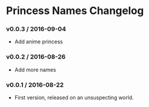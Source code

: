 Princess Names Changelog
========================

### v0.0.3 / 2016-09-04

 - Add anime princess 

### v0.0.2 / 2016-08-26

 - Add more names

### v0.0.1 / 2016-08-22

 - First version, released on an unsuspecting world.
